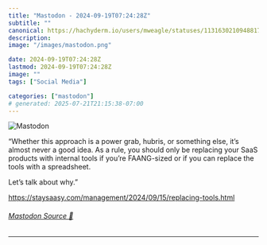```yaml
---
title: "Mastodon - 2024-09-19T07:24:28Z"
subtitle: ""
canonical: https://hachyderm.io/users/mweagle/statuses/113163021094881757
description:
image: "/images/mastodon.png"

date: 2024-09-19T07:24:28Z
lastmod: 2024-09-19T07:24:28Z
image: ""
tags: ["Social Media"]

categories: ["mastodon"]
# generated: 2025-07-21T21:15:38-07:00
---
```

![Mastodon](/images/mastodon.png)

<p>“Whether this approach is a power grab, hubris, or something else, it’s almost never a good idea. As a rule, you should only be replacing your SaaS products with internal tools if you’re FAANG-sized or if you can replace the tools with a spreadsheet.</p><p>Let’s talk about why.”</p><p><a href="https://staysaasy.com/management/2024/09/15/replacing-tools.html" target="_blank" rel="nofollow noopener noreferrer" translate="no"><span class="invisible">https://</span><span class="ellipsis">staysaasy.com/management/2024/</span><span class="invisible">09/15/replacing-tools.html</span></a></p>


###### [Mastodon Source 🐘](https://hachyderm.io/@mweagle/113163021094881757)

___
